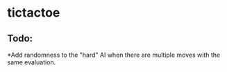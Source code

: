 # tictactoe
## Todo:
*Add randomness to the "hard" AI when there are multiple moves with the same evaluation.